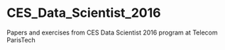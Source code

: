 # CES_Data_Scientist_2016
Papers and exercises from CES Data Scientist 2016 program at Telecom ParisTech
